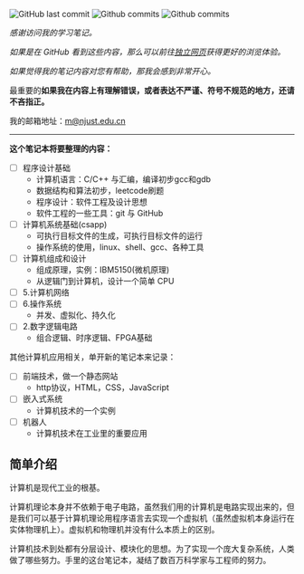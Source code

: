 
![GitHub last commit](https://badgen.net/github/last-commit/xym-ee/computer-technology/main)
![Github commits](https://badgen.net/github/commits/xym-ee/computer-technology/main)
![Github commits](https://badgen.net/github/stars/xym-ee/computer-technology)

*感谢访问我的学习笔记。*

*如果是在 GitHub 看到这些内容，那么可以前往[独立网页](https://xym.work/computer-technology)获得更好的浏览体验。*

*如果觉得我的笔记内容对您有帮助，那我会感到非常开心。*

最重要的**如果我在内容上有理解错误，或者表达不严谨、符号不规范的地方，还请不吝指正。**

我的邮箱地址：<m@njust.edu.cn>

---

**这个笔记本将要整理的内容：**


- [ ] 程序设计基础
  - 计算机语言：C/C++ 与汇编，编译初步gcc和gdb
  - 数据结构和算法初步，leetcode刷题
  - 程序设计：软件工程及设计思想
  - 软件工程的一些工具：git 与 GitHub
- [ ] 计算机系统基础(csapp)
  - 可执行目标文件的生成，可执行目标文件的运行
  - 操作系统的使用，linux、shell、gcc、各种工具
- [ ] 计算机组成和设计
  - 组成原理，实例：IBM5150(微机原理)
  - 从逻辑门到计算机，设计一个简单 CPU
- [ ] 5.计算机网络
- [ ] 6.操作系统
  - 并发、虚拟化、持久化
- [ ] 2.数字逻辑电路
  - 组合逻辑、时序逻辑、FPGA基础

其他计算机应用相关，单开新的笔记本来记录：
- [ ] 前端技术，做一个静态网站
  - http协议，HTML，CSS，JavaScript
- [ ] 嵌入式系统
  - 计算机技术的一个实例
- [ ] 机器人
  - 计算机技术在工业里的重要应用

## 简单介绍

<!--2022.8.22看了一些jyy的计算机系统基础习题课的想法-->
计算机是现代工业的根基。

计算机理论本身并不依赖于电子电路，虽然我们用的计算机是电路实现出来的，但是我们可以基于计算机理论用程序语言去实现一个虚拟机（虽然虚拟机本身运行在实体物理机上）。虚拟机和物理机并没有什么本质上的区别。

计算机技术到处都有分层设计、模块化的思想。为了实现一个庞大复杂系统，人类做了哪些努力。手里的这台笔记本，凝结了数百万科学家与工程师的努力。


